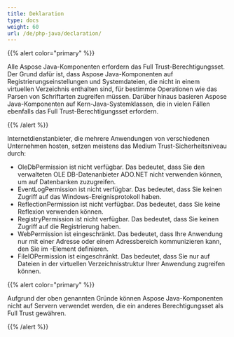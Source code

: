 ```yaml
---
title: Deklaration
type: docs
weight: 60
url: /de/php-java/declaration/
---
```


{{% alert color="primary" %}} 

Alle Aspose Java-Komponenten erfordern das Full Trust-Berechtigungsset. Der Grund dafür ist, dass Aspose Java-Komponenten auf Registrierungseinstellungen und Systemdateien, die nicht in einem virtuellen Verzeichnis enthalten sind, für bestimmte Operationen wie das Parsen von Schriftarten zugreifen müssen. Darüber hinaus basieren Aspose Java-Komponenten auf Kern-Java-Systemklassen, die in vielen Fällen ebenfalls das Full Trust-Berechtigungsset erfordern. 

{{% /alert %}} 

Internetdienstanbieter, die mehrere Anwendungen von verschiedenen Unternehmen hosten, setzen meistens das Medium Trust-Sicherheitsniveau durch: 

- OleDbPermission ist nicht verfügbar. Das bedeutet, dass Sie den verwalteten OLE DB-Datenanbieter ADO.NET nicht verwenden können, um auf Datenbanken zuzugreifen.
- EventLogPermission ist nicht verfügbar. Das bedeutet, dass Sie keinen Zugriff auf das Windows-Ereignisprotokoll haben.
- ReflectionPermission ist nicht verfügbar. Das bedeutet, dass Sie keine Reflexion verwenden können.
- RegistryPermission ist nicht verfügbar. Das bedeutet, dass Sie keinen Zugriff auf die Registrierung haben.
- WebPermission ist eingeschränkt. Das bedeutet, dass Ihre Anwendung nur mit einer Adresse oder einem Adressbereich kommunizieren kann, den Sie im <trust>-Element definieren.
- FileIOPermission ist eingeschränkt. Das bedeutet, dass Sie nur auf Dateien in der virtuellen Verzeichnisstruktur Ihrer Anwendung zugreifen können.

{{% alert color="primary" %}} 

Aufgrund der oben genannten Gründe können Aspose Java-Komponenten nicht auf Servern verwendet werden, die ein anderes Berechtigungsset als Full Trust gewähren. 

{{% /alert %}}